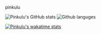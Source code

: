 pinkulu

![Pinkulu's GitHub stats](https://github-readme-stats.vercel.app/api?username=pinkulu&show_icons=true&theme=radical)
![Github languges](https://github-readme-stats.vercel.app/api/top-langs/?username=pinkulu&layout=compact&theme=radical)

[![Pinkulu's wakatime stats](https://github-readme-stats.vercel.app/api/wakatime?username=pinkulu&theme=radical)](https://github.com/anuraghazra/github-readme-stats)
